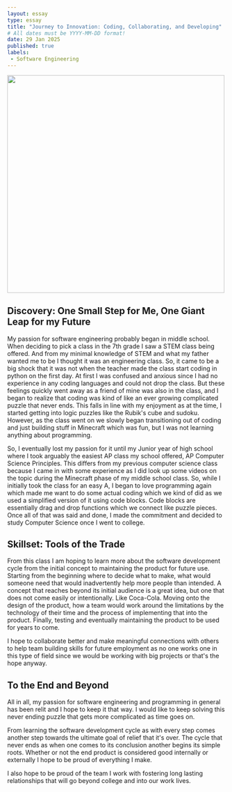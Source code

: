 ```yaml
---
layout: essay
type: essay
title: "Journey to Innovation: Coding, Collaborating, and Developing"
# All dates must be YYYY-MM-DD format!
date: 29 Jan 2025
published: true
labels:
 - Software Engineering
---
```



<img width="500px" class="rounded float-start pe-4" src="../img/softwareengineeringlogo.png">

## Discovery: One Small Step for Me, One Giant Leap for my Future
My passion for software engineering probably began in middle school. When deciding to pick a class in the 7th grade I saw a STEM class being offered. And from my minimal knowledge of STEM and what my father wanted me to be I thought it was an engineering class. So, it came to be a big shock that it was not when the teacher made the class start coding in python on the first day. At first I was confused and anxious since I had no experience in any coding languages and could not drop the class. But these feelings quickly went away as a friend of mine was also in the class, and I began to realize that coding was kind of like an ever growing complicated puzzle that never ends. This falls in line with my enjoyment as at the time, I started getting into logic puzzles like the Rubik's cube and sudoku. However, as the class went on we slowly began transitioning out of coding and just building stuff in Minecraft which was fun, but I was not learning anything about programming.

So, I eventually lost my passion for it until my Junior year of high school where I took arguably the easiest AP class my school offered, AP Computer Science Principles. This differs from my previous computer science class because I came in with some experience as I did look up some videos on the topic during the Minecraft phase of my middle school class. So, while I initially took the class for an easy A, I began to love programming again which made me want to do some actual coding which we kind of did as we used a simplified version of it using code blocks. Code blocks are essentially drag and drop functions which we connect like puzzle pieces. Once all of that was said and done, I made the commitment and decided to study Computer Science once I went to college.


## Skillset: Tools of the Trade
From this class I am hoping to learn more about the software development cycle from the initial concept to maintaining the product for future use. Starting from the beginning where to decide what to make, what would someone need that would inadvertently help more people than intended. A concept that reaches beyond its initial audience is a great idea, but one that does not come easily or intentionally. Like Coca-Cola. Moving onto the design of the product, how a team would work around the limitations by the technology of their time and the process of implementing that into the product. Finally, testing and eventually maintaining the product to be used for years to come.

I hope to collaborate better and make meaningful connections with others to help team building skills for future employment as no one works one in this type of field since we would be working with big projects or that's the hope anyway.


## To the End and Beyond
All in all, my passion for software engineering and programming in general has been relit and I hope to keep it that way. I would like to keep solving this never ending puzzle that gets more complicated as time goes on.

From learning the software development cycle as with every step comes another step towards the ultimate goal of relief that it's over. The cycle that never ends as when one comes to its conclusion another begins its simple roots. Whether or not the end product is considered good internally or externally I hope to be proud of everything I make.

I also hope to be proud of the team I work with fostering long lasting relationships that will go beyond college and into our work lives.